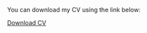 You can download my CV using the link below:

[Download CV](assets/assets/files/Sunday_Usman_CV.pdf)
